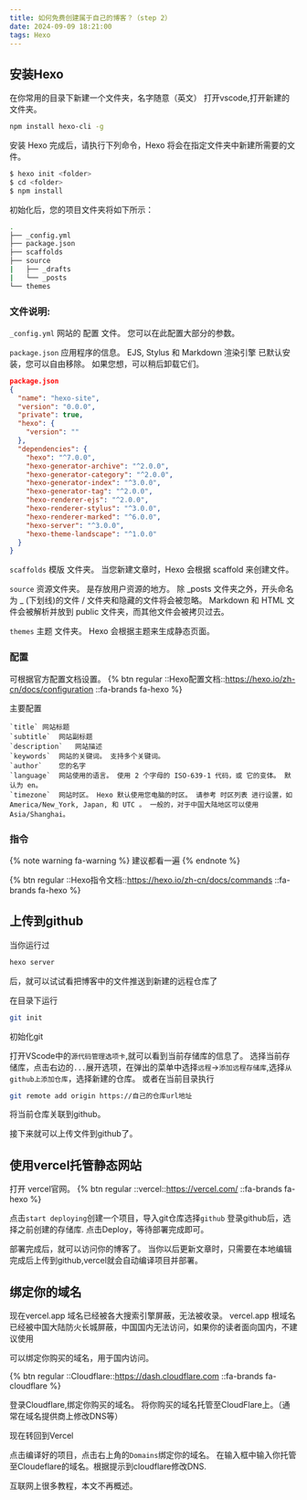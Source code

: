 ```yaml
---
title: 如何免费创建属于自己的博客？（step 2）
date: 2024-09-09 18:21:00
tags: Hexo
---
```

## 安装Hexo
在你常用的目录下新建一个文件夹，名字随意（英文）
打开vscode,打开新建的文件夹。
``` bash
npm install hexo-cli -g
```
安装 Hexo 完成后，请执行下列命令，Hexo 将会在指定文件夹中新建所需要的文件。
``` bash
$ hexo init <folder>
$ cd <folder>
$ npm install
```

初始化后，您的项目文件夹将如下所示：

``` bash
.
├── _config.yml
├── package.json
├── scaffolds
├── source
|   ├── _drafts
|   └── _posts
└── themes
```
### 文件说明:

`_config.yml`
网站的 配置 文件。 您可以在此配置大部分的参数。

`package.json`
应用程序的信息。 EJS, Stylus 和 Markdown 渲染引擎 已默认安装，您可以自由移除。 如果您想，可以稍后卸载它们。
``` json
package.json
{
  "name": "hexo-site",
  "version": "0.0.0",
  "private": true,
  "hexo": {
    "version": ""
  },
  "dependencies": {
    "hexo": "^7.0.0",
    "hexo-generator-archive": "^2.0.0",
    "hexo-generator-category": "^2.0.0",
    "hexo-generator-index": "^3.0.0",
    "hexo-generator-tag": "^2.0.0",
    "hexo-renderer-ejs": "^2.0.0",
    "hexo-renderer-stylus": "^3.0.0",
    "hexo-renderer-marked": "^6.0.0",
    "hexo-server": "^3.0.0",
    "hexo-theme-landscape": "^1.0.0"
  }
}
```
`scaffolds`
模版 文件夹。 当您新建文章时，Hexo 会根据 scaffold 来创建文件。

`source`
资源文件夹。 是存放用户资源的地方。 除 _posts 文件夹之外，开头命名为 _ (下划线)的文件 / 文件夹和隐藏的文件将会被忽略。 Markdown 和 HTML 文件会被解析并放到 public 文件夹，而其他文件会被拷贝过去。

`themes`
主题 文件夹。 Hexo 会根据主题来生成静态页面。
### 配置
可根据官方配置文档设置。
{% btn regular ::Hexo配置文档::https://hexo.io/zh-cn/docs/configuration ::fa-brands fa-hexo %}

主要配置
``` 
`title`	网站标题
`subtitle`	网站副标题
`description`	网站描述
`keywords`	网站的关键词。 支持多个关键词。
`author`	您的名字
`language`	网站使用的语言。 使用 2 个字母的 ISO-639-1 代码，或 它的变体。 默认为 en。
`timezone`	网站时区。 Hexo 默认使用您电脑的时区。 请参考 时区列表 进行设置，如 America/New_York, Japan, 和 UTC 。 一般的，对于中国大陆地区可以使用 Asia/Shanghai。
```

### 指令
{% note warning fa-warning %}
建议都看一遍
{% endnote %}

{% btn regular ::Hexo指令文档::https://hexo.io/zh-cn/docs/commands ::fa-brands fa-hexo %}

## 上传到github

当你运行过
``` bash
hexo server
```
后，就可以试试看把博客中的文件推送到新建的远程仓库了

在目录下运行
``` bash
git init
```
初始化git

打开VScode中的`源代码管理选项卡`,就可以看到当前存储库的信息了。
选择当前存储库，点击右边的`...`展开选项，在弹出的菜单中选择`远程`->`添加远程存储库`,选择`从github上添加仓库`，选择新建的仓库。
或者在当前目录执行
``` bash
git remote add origin https://自己的仓库url地址
```
将当前仓库关联到github。

接下来就可以上传文件到github了。

## 使用vercel托管静态网站
打开 vercel官网。
{% btn regular ::vercel::https://vercel.com/ ::fa-brands fa-hexo %}

点击`start deploying`创建一个项目，导入git仓库选择`github`
登录github后，选择之前创建的存储库.
点击Deploy，等待部署完成即可。

部署完成后，就可以访问你的博客了。
当你以后更新文章时，只需要在本地编辑完成后上传到github,vercel就会自动编译项目并部署。

## 绑定你的域名
现在vercel.app 域名已经被各大搜索引擎屏蔽，无法被收录。
vercel.app 根域名已经被中国大陆防火长城屏蔽，中国国内无法访问，如果你的读者面向国内，不建议使用

可以绑定你购买的域名，用于国内访问。

{% btn regular ::Cloudflare::https://dash.cloudflare.com ::fa-brands fa-cloudflare %}

登录Cloudflare,绑定你购买的域名。
将你购买的域名托管至CloudFlare上。（通常在域名提供商上修改DNS等）

现在转回到Vercel

点击编译好的项目，点击右上角的`Domains`绑定你的域名。
在输入框中输入你托管至Cloudeflare的域名。根据提示到cloudflare修改DNS.

互联网上很多教程，本文不再概述。